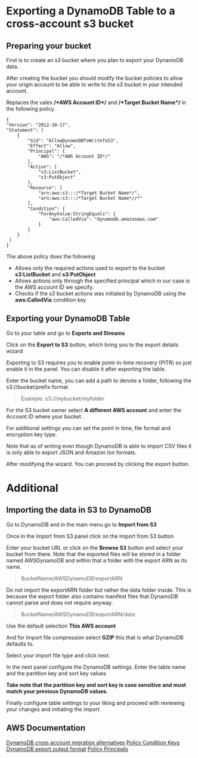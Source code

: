 # Exporting a DynamoDB Table to a cross-account s3 bucket

## Preparing your bucket

First is to create an s3 bucket where you plan to export your DynamoDB data.

After creating the bucket you should modify the bucket policies to allow your origin account to be able to write to the s3 bucket in your intended account.


Replaces the vales  **/\*AWS Account ID\*/** and **/\*Target Bucket Name\*/** in the following policy.

    {
    "Version": "2012-10-17",
    "Statement": [
        {
            "Sid": "AllowDynamoDBToWriteToS3",
            "Effect": "Allow",
            "Principal": {
                "AWS": "/*AWS Account ID*/"
            },
            "Action": [
                "s3:ListBucket",
                "s3:PutObject"
            ],
            "Resource": [
                "arn:aws:s3:::/*Target Bucket Name*/",
                "arn:aws:s3:::/*Target Bucket Name*//*"
            ],
            "Condition": {
                "ForAnyValue:StringEquals": {
                    "aws:CalledVia": "dynamodb.amazonaws.com"
                }
            }
        }
	 ]
	}

The above policy does the following

 - Allows only the required actions used to export to the bucket **s3:ListBucket** and **s3:PutObject**
 - Allows actions only through the specified principal which in our case is the AWS account ID we specify.
 - Checks if the s3 bucket actions was initiated by DynamoDB using the **aws:CalledVia** condition key



## Exporting your DynamoDB Table

Go to your table and go to **Exports and Streams**

Click on the **Export to S3** button, which bring you to the export details wizard

Exporting to S3 requires you to enable point-in-time recovery (PITR) so just enable it in the panel. You can disable it after exporting the table.

Enter the bucket name, you can add a path to denote a folder, following the s3://bucket/prefix format

>Example:  s3://mybucket/myfolder


For the S3 bucket owner select **A different AWS account** and enter the Account ID where your bucket .

For additional settings you can set the point in time, file format and encryption key type.

Note that as of writing even though DynamoDB is able to import CSV files it is only able to export JSON and Amazon Ion formats.

After modifying the wizard. You can proceed by clicking the export button.


# Additional
## Importing the data in S3 to DynamoDB

Go to DynamoDB and in the main menu go to **Import from S3**

Once in the Import from S3 panel click on the Import from S3 button

Enter your bucket URL or click on the **Browse S3** button and select your bucket from there.
Note that the exported files will be stored in a folder named AWSDynamoDB and within that a folder with the export ARN as its name.

> BucketName/AWSDynamoDB/exportARN

Do not import the exportARN folder but rather the data folder inside. This is because the export folder also contains manifest files that DynamoDB cannot parse and does not require anyway.

> BucketName/AWSDynamoDB/exportARN/data

Use the default selection **This AWS account**

And for Import file compression select **GZIP** this that is what DynamoDB defaults to.

Select your import file type and click next.

In the next panel configure the DynamoDB settings.
Enter the table name and the partition key and sort key values

**Take note that the partition key and sort key is case sensitive and must match your previous DynamoDB values.**

Finally configure table settings to your liking and proceed with reviewing your changes and initiating the import.




## AWS Documentation 
[DynamoDB cross account migration alternatives](https://aws.amazon.com/premiumsupport/knowledge-center/dynamodb-cross-account-migration/)
[Policy Condition Keys](https://docs.aws.amazon.com/IAM/latest/UserGuide/reference_policies_condition-keys.html)
[DynamoDB export output format](https://docs.aws.amazon.com/amazondynamodb/latest/developerguide/S3DataExport.Output.html)
[Policy Principals](https://docs.aws.amazon.com/IAM/latest/UserGuide/reference_policies_elements_principal.html)
